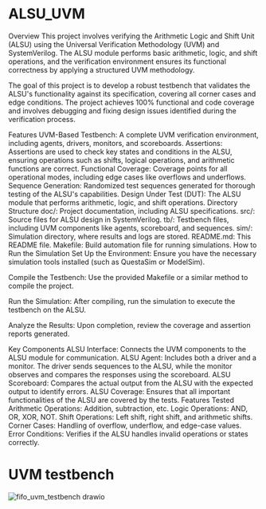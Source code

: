 # ALSU_UVM
Overview
This project involves verifying the Arithmetic Logic and Shift Unit (ALSU) using the Universal Verification Methodology (UVM) and SystemVerilog. The ALSU module performs basic arithmetic, logic, and shift operations, and the verification environment ensures its functional correctness by applying a structured UVM methodology.

The goal of this project is to develop a robust testbench that validates the ALSU's functionality against its specification, covering all corner cases and edge conditions. The project achieves 100% functional and code coverage and involves debugging and fixing design issues identified during the verification process.

Features
UVM-Based Testbench: A complete UVM verification environment, including agents, drivers, monitors, and scoreboards.
Assertions: Assertions are used to check key states and conditions in the ALSU, ensuring operations such as shifts, logical operations, and arithmetic functions are correct.
Functional Coverage: Coverage points for all operational modes, including edge cases like overflows and underflows.
Sequence Generation: Randomized test sequences generated for thorough testing of the ALSU's capabilities.
Design Under Test (DUT): The ALSU module that performs arithmetic, logic, and shift operations.
Directory Structure
doc/: Project documentation, including ALSU specifications.
src/: Source files for ALSU design in SystemVerilog.
tb/: Testbench files, including UVM components like agents, scoreboard, and sequences.
sim/: Simulation directory, where results and logs are stored.
README.md: This README file.
Makefile: Build automation file for running simulations.
How to Run the Simulation
Set Up the Environment: Ensure you have the necessary simulation tools installed (such as QuestaSim or ModelSim).

Compile the Testbench: Use the provided Makefile or a similar method to compile the project.

Run the Simulation: After compiling, run the simulation to execute the testbench on the ALSU.

Analyze the Results: Upon completion, review the coverage and assertion reports generated.

Key Components
ALSU Interface: Connects the UVM components to the ALSU module for communication.
ALSU Agent: Includes both a driver and a monitor. The driver sends sequences to the ALSU, while the monitor observes and compares the responses using the scoreboard.
ALSU Scoreboard: Compares the actual output from the ALSU with the expected output to identify errors.
ALSU Coverage: Ensures that all important functionalities of the ALSU are covered by the tests.
Features Tested
Arithmetic Operations: Addition, subtraction, etc.
Logic Operations: AND, OR, XOR, NOT.
Shift Operations: Left shift, right shift, and arithmetic shifts.
Corner Cases: Handling of overflow, underflow, and edge-case values.
Error Conditions: Verifies if the ALSU handles invalid operations or states correctly.
# UVM testbench
![fifo_uvm_testbench drawio](https://github.com/user-attachments/assets/c40266b8-da4e-4ed1-8a05-fc6014f54ec3)
